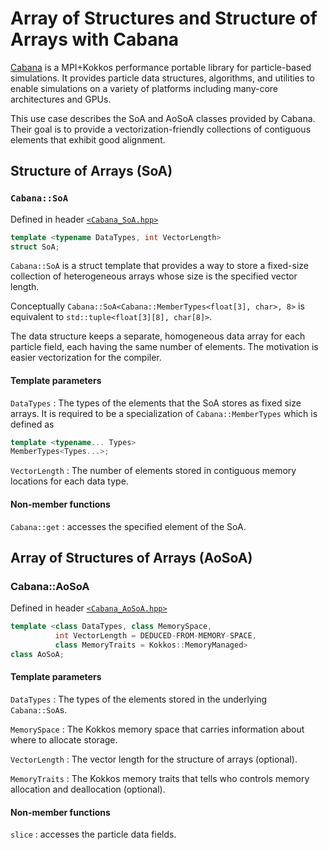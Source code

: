 # Array of Structures and Structure of Arrays with Cabana

[Cabana](https://github.com/ECP-copa/Cabana) is a MPI+Kokkos performance portable library for particle-based simulations.  It provides particle data structures, algorithms, and utilities to enable simulations on a variety of platforms including many-core architectures and GPUs.

This use case describes the SoA and AoSoA classes provided by Cabana.  Their goal is to provide a vectorization-friendly collections of contiguous elements that exhibit good alignment.

## Structure of Arrays (SoA)

### `Cabana::SoA`
Defined in header [`<Cabana_SoA.hpp>`](https://github.com/ECP-copa/Cabana/blob/master/core/src/Cabana_SoA.hpp)
```C++
template <typename DataTypes, int VectorLength>
struct SoA;
```

`Cabana::SoA` is a struct template that provides a way to store a fixed-size collection of heterogeneous arrays whose size is the specified vector length.

Conceptually `Cabana::SoA<Cabana::MemberTypes<float[3], char>, 8>` is equivalent to `std::tuple<float[3][8], char[8]>`.

The data structure keeps a separate, homogeneous data array for each particle field, each having the same number of elements.  The motivation is easier vectorization for the compiler.

#### Template parameters
`DataTypes`
: The types of the elements that the SoA stores as fixed size arrays.
It is required to be a specialization of `Cabana::MemberTypes` which is defined as
```C++
template <typename... Types>
MemberTypes<Types...>;
```

`VectorLength`
: The number of elements stored in contiguous memory locations for each data type.

#### Non-member functions
`Cabana::get`
: accesses the specified element of the SoA.

## Array of Structures of Arrays (AoSoA)

### Cabana::AoSoA
Defined in header [`<Cabana_AoSoA.hpp>`](https://github.com/ECP-copa/Cabana/blob/master/core/src/Cabana_AoSoA.hpp)

```C++
template <class DataTypes, class MemorySpace,
          int VectorLength = DEDUCED-FROM-MEMORY-SPACE,
          class MemoryTraits = Kokkos::MemoryManaged>
class AoSoA;
```

#### Template parameters
`DataTypes`
: The types of the elements stored in the underlying `Cabana::SoA`s.

`MemorySpace`
: The Kokkos memory space that carries information about where to allocate storage.

`VectorLength`
: The vector length for the structure of arrays (optional).

`MemoryTraits`
: The Kokkos memory traits that tells who controls memory allocation and deallocation (optional).

#### Non-member functions
`slice`
: accesses the particle data fields.
